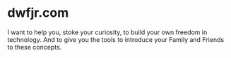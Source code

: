 # dwfjr.com
I want to help you, stoke your curiosity, to build your own freedom in technology. And to give you the tools to introduce your Family and Friends to these concepts.
